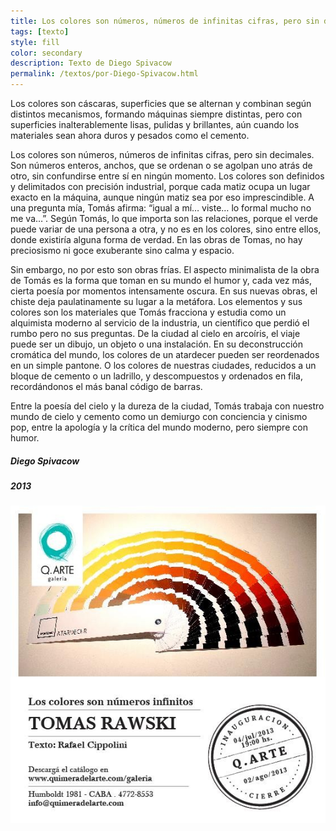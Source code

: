 ```yaml
---
title: Los colores son números, números de infinitas cifras, pero sin decimales.
tags: [texto]
style: fill
color: secondary
description: Texto de Diego Spivacow
permalink: /textos/por-Diego-Spivacow.html
---
```


Los colores son cáscaras, superficies que se alternan y combinan según distintos mecanismos, formando máquinas siempre distintas, pero con superficies inalterablemente lisas, pulidas y brillantes, aún cuando los materiales sean ahora duros y pesados como el cemento.

Los colores son números, números de infinitas cifras, pero sin decimales. Son números enteros, anchos, que se ordenan o se agolpan uno atrás de otro, sin confundirse entre sí en ningún momento. Los colores son definidos y delimitados con precisión industrial, porque cada matiz ocupa un lugar exacto en la máquina, aunque ningún matiz sea por eso imprescindible. A una pregunta mía, Tomás afirma: “igual a mí… viste… lo formal mucho no me va…”. Según Tomás, lo que importa son las relaciones, porque el verde puede variar de una persona a otra, y no es en los colores, sino entre ellos, donde existiría alguna forma de verdad. En las obras de Tomas, no hay preciosismo ni goce exuberante sino calma y espacio.

Sin embargo, no por esto son obras frías. El aspecto minimalista de la obra de Tomás es la forma que toman en su mundo el humor y, cada vez más, cierta poesía por momentos intensamente oscura. En sus nuevas obras, el chiste deja paulatinamente su lugar a la metáfora. Los elementos y sus colores son los materiales que Tomás fracciona y estudia como un alquimista moderno al servicio de la industria, un científico que perdió el rumbo pero no sus preguntas. De la ciudad al cielo en arcoíris, el viaje puede ser un dibujo, un objeto o una instalación. En su deconstrucción cromática del mundo, los colores de un atardecer pueden ser reordenados en un simple pantone. O los colores de nuestras ciudades, reducidos a un bloque de cemento o un ladrillo, y descompuestos y ordenados en fila, recordándonos el más banal código de barras.

Entre la poesía del cielo y la dureza de la ciudad, Tomás trabaja con nuestro mundo de cielo y cemento como un demiurgo con conciencia y cinismo pop, entre la apología y la crítica del mundo moderno, pero siempre con humor.

##### Diego Spivacow
##### 2013

![preview](/assets/textoMuestra.jpg)